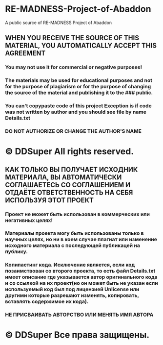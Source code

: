 # RE-MADNESS-Project-of-Abaddon
A public source of RE-MADNESS Project of Abaddon

## WHEN YOU RECEIVE THE SOURCE OF THIS MATERIAL, YOU AUTOMATICALLY ACCEPT THIS AGREEMENT

### You may not use it for commercial or negative purposes!
### The materials may be used for educational purposes and not for the purpose of plagiarism or for the purpose of changing the source of the material and publishing it to the ### public.
### You can't copypaste code of this project Exception is if code was not written by author and you should see file by name Details.txt 
### DO NOT AUTHORIZE OR CHANGE THE AUTHOR'S NAME

# © DDSuper All rights reserved.

## КАК ТОЛЬКО ВЫ ПОЛУЧАЕТ ИСХОДНИК МАТЕРИАЛА, ВЫ АВТОМАТИЧЕСКИ СОГЛАШАЕТЕСЬ СО СОГЛАШЕНИЕМ И ОТДАЁТЕ ОТВЕТСТВЕННОСТЬ НА СЕБЯ ИСПОЛЬЗУЯ ЭТОТ ПРОЕКТ

### Проект не может быть использован в коммерческих или негативных целях!
### Материалы проекта могу быть использованы только в научных целях, но ни в коем случае плагиат или изменение исходного материала с последующей публикацей на публику.
### Копипастинг кода. Исключение является, если код позаимствован со второго проекта, то есть файл Details.txt имеет описание где указывается автор оригинального кода и со ссылкой на их проект(но он может быть не указан если используемый код был под лицензией Unlicense или другими которые разрешают изменять, копировать, вставлять содержимое их кода).
### НЕ ПРИСВАИВАТЬ АВТОРСТВО ИЛИ МЕНЯТЬ ИМЯ АВТОРА


# © DDSuper Все права защищены.
